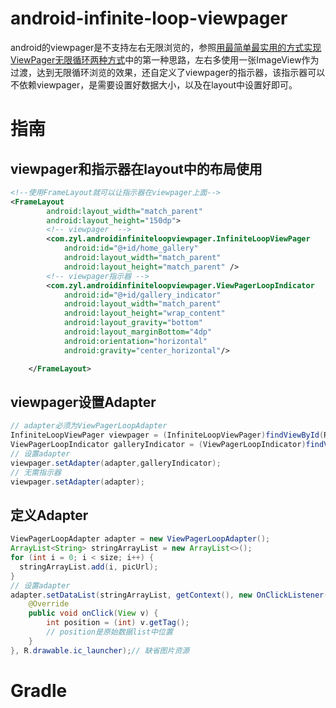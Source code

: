 # android-infinite-loop-viewpager
android的viewpager是不支持左右无限浏览的，参照[用最简单最实用的方式实现ViewPager无限循环两种方式](http://blog.csdn.net/Just_Sanpark/article/details/17436037)中的第一种思路，左右多使用一张ImageView作为过渡，达到无限循环浏览的效果，还自定义了viewpager的指示器，该指示器可以不依赖viewpager，是需要设置好数据大小，以及在layout中设置好即可。

# 指南
## viewpager和指示器在layout中的布局使用
```xml
<!--使用FrameLayout就可以让指示器在viewpager上面-->
<FrameLayout
        android:layout_width="match_parent"
        android:layout_height="150dp">
        <!-- viewpager  -->
        <com.zyl.androidinfiniteloopviewpager.InfiniteLoopViewPager
            android:id="@+id/home_gallery"
            android:layout_width="match_parent"
            android:layout_height="match_parent" />
        <!-- viewpager指示器 -->
        <com.zyl.androidinfiniteloopviewpager.ViewPagerLoopIndicator
            android:id="@+id/gallery_indicator"
            android:layout_width="match_parent"
            android:layout_height="wrap_content"
            android:layout_gravity="bottom"
            android:layout_marginBottom="4dp"
            android:orientation="horizontal"
            android:gravity="center_horizontal"/>

    </FrameLayout>
```
## viewpager设置Adapter
```java
// adapter必须为ViewPagerLoopAdapter
InfiniteLoopViewPager viewpager = (InfiniteLoopViewPager)findViewById(R.id.home_gallery);
ViewPagerLoopIndicator galleryIndicator = (ViewPagerLoopIndicator)findViewById(R.id.gallery_indicator);
// 设置adapter
viewpager.setAdapter(adapter,galleryIndicator);
// 无需指示器
viewpager.setAdapter(adapter);
```
## 定义Adapter
```java
ViewPagerLoopAdapter adapter = new ViewPagerLoopAdapter();
ArrayList<String> stringArrayList = new ArrayList<>();
for (int i = 0; i < size; i++) {
  stringArrayList.add(i, picUrl);
}
// 设置adapter
adapter.setDataList(stringArrayList, getContext(), new OnClickListener() {// 点击事件
    @Override
    public void onClick(View v) {
        int position = (int) v.getTag();
        // position是原始数据list中位置
    }
}, R.drawable.ic_launcher);// 缺省图片资源
```

# Gradle
